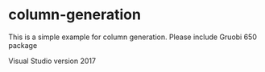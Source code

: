 # column-generation

This is a simple example for column generation.
Please include Gruobi 650 package

Visual Studio version 2017
